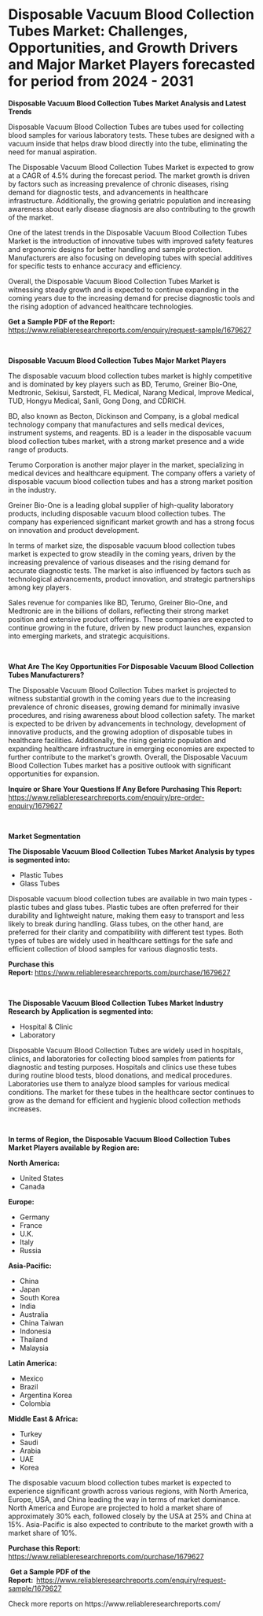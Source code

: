 <p><h1>Disposable Vacuum Blood Collection Tubes Market: Challenges, Opportunities, and Growth Drivers and Major Market Players forecasted for period from 2024 - 2031</h1></p><p><strong>Disposable Vacuum Blood Collection Tubes Market Analysis and Latest Trends</strong></p>
<p><p>Disposable Vacuum Blood Collection Tubes are tubes used for collecting blood samples for various laboratory tests. These tubes are designed with a vacuum inside that helps draw blood directly into the tube, eliminating the need for manual aspiration.</p><p>The Disposable Vacuum Blood Collection Tubes Market is expected to grow at a CAGR of 4.5% during the forecast period. The market growth is driven by factors such as increasing prevalence of chronic diseases, rising demand for diagnostic tests, and advancements in healthcare infrastructure. Additionally, the growing geriatric population and increasing awareness about early disease diagnosis are also contributing to the growth of the market.</p><p>One of the latest trends in the Disposable Vacuum Blood Collection Tubes Market is the introduction of innovative tubes with improved safety features and ergonomic designs for better handling and sample protection. Manufacturers are also focusing on developing tubes with special additives for specific tests to enhance accuracy and efficiency.</p><p>Overall, the Disposable Vacuum Blood Collection Tubes Market is witnessing steady growth and is expected to continue expanding in the coming years due to the increasing demand for precise diagnostic tools and the rising adoption of advanced healthcare technologies.</p></p>
<p><strong>Get a Sample PDF of the Report:&nbsp;</strong> <a href="https://www.reliableresearchreports.com/enquiry/request-sample/1679627">https://www.reliableresearchreports.com/enquiry/request-sample/1679627</a></p>
<p>&nbsp;</p>
<p><strong>Disposable Vacuum Blood Collection Tubes Major Market Players</strong></p>
<p><p>The disposable vacuum blood collection tubes market is highly competitive and is dominated by key players such as BD, Terumo, Greiner Bio-One, Medtronic, Sekisui, Sarstedt, FL Medical, Narang Medical, Improve Medical, TUD, Hongyu Medical, Sanli, Gong Dong, and CDRICH.</p><p>BD, also known as Becton, Dickinson and Company, is a global medical technology company that manufactures and sells medical devices, instrument systems, and reagents. BD is a leader in the disposable vacuum blood collection tubes market, with a strong market presence and a wide range of products.</p><p>Terumo Corporation is another major player in the market, specializing in medical devices and healthcare equipment. The company offers a variety of disposable vacuum blood collection tubes and has a strong market position in the industry.</p><p>Greiner Bio-One is a leading global supplier of high-quality laboratory products, including disposable vacuum blood collection tubes. The company has experienced significant market growth and has a strong focus on innovation and product development.</p><p>In terms of market size, the disposable vacuum blood collection tubes market is expected to grow steadily in the coming years, driven by the increasing prevalence of various diseases and the rising demand for accurate diagnostic tests. The market is also influenced by factors such as technological advancements, product innovation, and strategic partnerships among key players.</p><p>Sales revenue for companies like BD, Terumo, Greiner Bio-One, and Medtronic are in the billions of dollars, reflecting their strong market position and extensive product offerings. These companies are expected to continue growing in the future, driven by new product launches, expansion into emerging markets, and strategic acquisitions.</p></p>
<p>&nbsp;</p>
<p><strong>What Are The Key Opportunities For Disposable Vacuum Blood Collection Tubes Manufacturers?</strong></p>
<p><p>The Disposable Vacuum Blood Collection Tubes market is projected to witness substantial growth in the coming years due to the increasing prevalence of chronic diseases, growing demand for minimally invasive procedures, and rising awareness about blood collection safety. The market is expected to be driven by advancements in technology, development of innovative products, and the growing adoption of disposable tubes in healthcare facilities. Additionally, the rising geriatric population and expanding healthcare infrastructure in emerging economies are expected to further contribute to the market's growth. Overall, the Disposable Vacuum Blood Collection Tubes market has a positive outlook with significant opportunities for expansion.</p></p>
<p><strong>Inquire or Share Your Questions If Any Before Purchasing This Report:</strong> <a href="https://www.reliableresearchreports.com/enquiry/pre-order-enquiry/1679627">https://www.reliableresearchreports.com/enquiry/pre-order-enquiry/1679627</a></p>
<p>&nbsp;</p>
<p><strong>Market Segmentation</strong></p>
<p><strong>The Disposable Vacuum Blood Collection Tubes Market Analysis by types is segmented into:</strong></p>
<p><ul><li>Plastic Tubes</li><li>Glass Tubes</li></ul></p>
<p><p>Disposable vacuum blood collection tubes are available in two main types - plastic tubes and glass tubes. Plastic tubes are often preferred for their durability and lightweight nature, making them easy to transport and less likely to break during handling. Glass tubes, on the other hand, are preferred for their clarity and compatibility with different test types. Both types of tubes are widely used in healthcare settings for the safe and efficient collection of blood samples for various diagnostic tests.</p></p>
<p><strong>Purchase this Report:&nbsp;</strong><a href="https://www.reliableresearchreports.com/purchase/1679627">https://www.reliableresearchreports.com/purchase/1679627</a></p>
<p>&nbsp;</p>
<p><strong>The Disposable Vacuum Blood Collection Tubes Market Industry Research by Application is segmented into:</strong></p>
<p><ul><li>Hospital & Clinic</li><li>Laboratory</li></ul></p>
<p><p>Disposable Vacuum Blood Collection Tubes are widely used in hospitals, clinics, and laboratories for collecting blood samples from patients for diagnostic and testing purposes. Hospitals and clinics use these tubes during routine blood tests, blood donations, and medical procedures. Laboratories use them to analyze blood samples for various medical conditions. The market for these tubes in the healthcare sector continues to grow as the demand for efficient and hygienic blood collection methods increases.</p></p>
<p>&nbsp;</p>
<p><strong>In terms of Region, the Disposable Vacuum Blood Collection Tubes Market Players available by Region are:</strong></p>
<p>
    <p> <strong> North America: </strong>
        <ul>
            <li>United States</li>
            <li>Canada</li>
        </ul>
        </p> 
    <p> <strong> Europe: </strong>
        <ul>
            <li>Germany</li>
            <li>France</li>
            <li>U.K.</li>
            <li>Italy</li>
            <li>Russia</li>
        </ul>
        </p> 
    <p> <strong> Asia-Pacific: </strong>
        <ul>
            <li>China</li>
            <li>Japan</li>
            <li>South Korea</li>
            <li>India</li>
            <li>Australia</li>
            <li>China Taiwan</li>
            <li>Indonesia</li>
            <li>Thailand</li>
            <li>Malaysia</li>
        </ul>
        </p> 
    <p> <strong> Latin America: </strong>
        <ul>
            <li>Mexico</li>
            <li>Brazil</li>
            <li>Argentina Korea</li>
            <li>Colombia</li>
        </ul>
        </p> 
    <p> <strong> Middle East & Africa: </strong>
        <ul>
            <li>Turkey</li>
            <li>Saudi</li>
            <li>Arabia</li>
            <li>UAE</li>
            <li>Korea</li>
        </ul>
    </p>
    </p>
<p><p>The disposable vacuum blood collection tubes market is expected to experience significant growth across various regions, with North America, Europe, USA, and China leading the way in terms of market dominance. North America and Europe are projected to hold a market share of approximately 30% each, followed closely by the USA at 25% and China at 15%. Asia-Pacific is also expected to contribute to the market growth with a market share of 10%.</p></p>
<p><strong>Purchase this Report: </strong><a href="https://www.reliableresearchreports.com/purchase/1679627">https://www.reliableresearchreports.com/purchase/1679627</a></p>
<p>&nbsp;<strong>Get a Sample PDF of the Report:&nbsp;&nbsp;</strong><a href="https://www.reliableresearchreports.com/enquiry/request-sample/1679627">https://www.reliableresearchreports.com/enquiry/request-sample/1679627</a></p>
<p><strong></strong></p>
<p>Check more reports on https://www.reliableresearchreports.com/</p>
